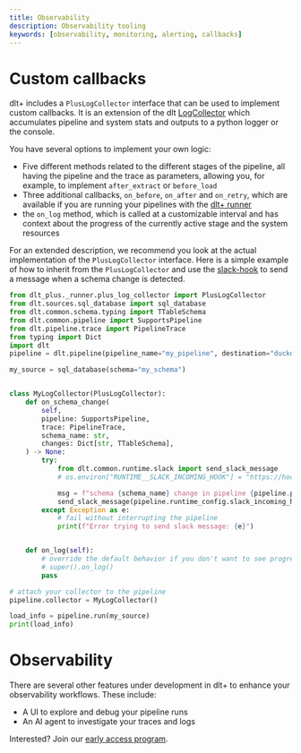 ```yaml
---
title: Observability
description: Observability tooling
keywords: [observability, monitoring, alerting, callbacks]
---
```


# Custom callbacks

dlt+ includes a `PlusLogCollector` interface that can be used to implement custom callbacks.
It is an extension of the dlt [LogCollector](https://github.com/dlt-hub/dlt/blob/273420b2574a518a7488443253ab1e0971b136e8/dlt/common/runtime/collector.py#L77) which accumulates pipeline and system stats and outputs to a python logger or the console. 

You have several options to implement your own logic:
- Five different methods related to the different stages of the pipeline, all having the pipeline and the trace as parameters, allowing you, for example, to implement
`after_extract` or `before_load`
- Three additional callbacks, `on_before`, `on_after` and `on_retry`, which are available if you are running your pipelines with the [dlt+ runner](../production/pipeline-runner.md)
- the `on_log` method, which is called at a customizable interval and has context about the progress of the currently active stage and the system resources

For an extended description, we recommend you look at the actual implementation of the `PlusLogCollector` interface.
Here is a simple example of how to inherit from the `PlusLogCollector` and use the [slack-hook](../../running-in-production/running#using-slack-to-send-messages) to send a message when a schema change is detected.

```py
from dlt_plus._runner.plus_log_collector import PlusLogCollector
from dlt.sources.sql_database import sql_database
from dlt.common.schema.typing import TTableSchema
from dlt.common.pipeline import SupportsPipeline
from dlt.pipeline.trace import PipelineTrace
from typing import Dict
import dlt
pipeline = dlt.pipeline(pipeline_name="my_pipeline", destination="duckdb")

my_source = sql_database(schema="my_schema")


class MyLogCollector(PlusLogCollector):
    def on_schema_change(
        self,
        pipeline: SupportsPipeline,
        trace: PipelineTrace,
        schema_name: str,
        changes: Dict[str, TTableSchema],
    ) -> None:
        try:
            from dlt.common.runtime.slack import send_slack_message
            # os.environ["RUNTIME__SLACK_INCOMING_HOOK"] = "https://hooks.slack.com/services/..."

            msg = f"schema {schema_name} change in pipeline {pipeline.pipeline_name}**:\n{changes}"
            send_slack_message(pipeline.runtime_config.slack_incoming_hook, msg)
        except Exception as e:
            # fail without interrupting the pipeline
            print(f"Error trying to send slack message: {e}")


    def on_log(self):
        # override the default behavior if you don't want to see progress log output on stdio
        # super().on_log()
        pass

# attach your collector to the pipeline
pipeline.collector = MyLogCollector()

load_info = pipeline.run(my_source)
print(load_info)
```

# Observability

There are several other features under development in dlt+ to enhance your observability workflows. These include:
* A UI to explore and debug your pipeline runs
* An AI agent to investigate your traces and logs

Interested? Join our [early access program](https://info.dlthub.com/waiting-list).

